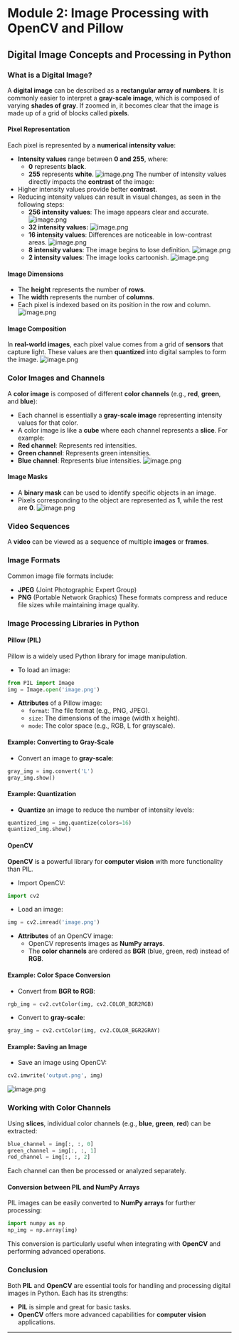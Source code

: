 

# Module 2: Image Processing with OpenCV and Pillow
## Digital Image Concepts and Processing in Python
### What is a Digital Image?
A **digital image** can be described as a **rectangular array of numbers**. It is commonly easier to interpret a **gray-scale image**, which is composed of varying **shades of gray**. If zoomed in, it becomes clear that the image is made up of a grid of blocks called **pixels**.
#### Pixel Representation
Each pixel is represented by a **numerical intensity value**:
- **Intensity values** range between **0 and 255**, where:
	- **0** represents **black**.
	- **255** represents **white**.
![image.png](https://prod-files-secure.s3.us-west-2.amazonaws.com/03e82b26-cccb-4906-bb56-adabcbdc0655/fa1bb4aa-313a-44c2-a7b3-7fa4a8432b08/image.png?X-Amz-Algorithm=AWS4-HMAC-SHA256&X-Amz-Content-Sha256=UNSIGNED-PAYLOAD&X-Amz-Credential=ASIAZI2LB466UAEIQ2SH%2F20250202%2Fus-west-2%2Fs3%2Faws4_request&X-Amz-Date=20250202T231257Z&X-Amz-Expires=3600&X-Amz-Security-Token=IQoJb3JpZ2luX2VjEO%2F%2F%2F%2F%2F%2F%2F%2F%2F%2F%2FwEaCXVzLXdlc3QtMiJHMEUCICFUd0ghyh2l0dAT%2FVq2IHV4xu7N7TJY62byydY1IV4uAiEAnhc%2Fl%2FR0%2FIQ%2FqGEo3VIdtNTo830H%2F16XFkiBvor%2FZpAqiAQI%2BP%2F%2F%2F%2F%2F%2F%2F%2F%2F%2FARAAGgw2Mzc0MjMxODM4MDUiDPH%2F7tEeAJq%2Bmu2vkSrcA%2F68c7L6YukymbhTKPQW2twx4OLw2K%2FEvocvUj1KXaTB%2F39HkZ8MldCkqsbzH7HWa3JZSYophM%2Fm2p01c29kVIIhwYD59llQgBYRSP%2B32zKcMkr8w8SVOzpoLwbV%2Bb8A72C8s3jkNPeqzfZdVBvN4T%2B5saDom0DWAled3EWNoN51NVQWXk80Dpv1W7I231RXOmnG6kidxNPn4sKCZ3G97A36fLrBvYiEE5MJiEBigwt4yPTvnlgpmZ5GXUqa7fmvivdHcsA0sxig3Jx3pEZlc0q%2BAn7YIYdoP1fM4Yd99CHl9GNWH4oIgv1blC0K3m1HiSjzZ7v7v%2FheWj1NlQZASzOVLslH5DfIOoN4m6JMq7KyOq87WcWG0WLxodogFitz3ERo3IZQhm4PR%2BMMe8KjxIcTJpGpHjoE6cgPiorHZUbMemyIml%2FgYd4doIlVZy3pKm913aCYBI1wsAOW9xC4WzhwDYmjHo%2FbkW0JutmYRIo0xeeQdX99bQ72qABrthokqpiPF8Y%2BXETsDzP7YBcOC3ft1Unl5DdkkaYdXN%2FOpyGN8BEboqqIjlb7L4O5sadEQ5QwIfhj2fQyExPy9ytEGZA%2FFhzJ%2BChQlg35yaoTaHwwTO6eDGAxyMsGIMoTMKfk%2F7wGOqUB1ebdktl9n3vaLUYvciHIpBImYopri3WnpQqsgQwh2sCPaXYn%2Blgu9ifAdqgk6TvwIuJOyNxDmN7LGQKpxQcSlrazZm8bQZ6DG0p1Zss3jkLBZHHFlkgABSwvWpTU5klrR%2FGZkRdHbFImpxEWRusvZgAzuNaaPCTD7Qr5G8kUw5l%2BP7A5FpEAMqF90UobnvqXlnb0yG9SHwNHuOINIXHcgCtcVsFI&X-Amz-Signature=75b43d970f062bc43a777746b8ed3661e8be8714b8f1eddba52896a99164c102&X-Amz-SignedHeaders=host&x-id=GetObject)
The number of intensity values directly impacts the **contrast** of the image:
- Higher intensity values provide better **contrast**.
- Reducing intensity values can result in visual changes, as seen in the following steps:
	- **256 intensity values**: The image appears clear and accurate.
![image.png](https://prod-files-secure.s3.us-west-2.amazonaws.com/03e82b26-cccb-4906-bb56-adabcbdc0655/0de7dfb4-99dc-4b87-8932-5165b3c3b775/image.png?X-Amz-Algorithm=AWS4-HMAC-SHA256&X-Amz-Content-Sha256=UNSIGNED-PAYLOAD&X-Amz-Credential=ASIAZI2LB466WQXCFDXO%2F20250202%2Fus-west-2%2Fs3%2Faws4_request&X-Amz-Date=20250202T231257Z&X-Amz-Expires=3600&X-Amz-Security-Token=IQoJb3JpZ2luX2VjEO%2F%2F%2F%2F%2F%2F%2F%2F%2F%2F%2FwEaCXVzLXdlc3QtMiJGMEQCIAh%2FeKZNkfzgDKujLcWHozhP3y1aVKocLaxl9Aka%2BhKzAiBToyEsEuorRSlwoIBcYiV2f%2BUzwX5zFRbSUW1yPz0pxyqIBAj4%2F%2F%2F%2F%2F%2F%2F%2F%2F%2F8BEAAaDDYzNzQyMzE4MzgwNSIMH7AWRquU%2BJFSwORHKtwDf2Sf50eQueYB7N02xP8WKB%2FMPyqMNe8NrUPQXLg1CCjhXR53U3tVfTM%2FzsxyAmoTx4rUUYf7xspohvPAzQv4HkV78xMhyrAY3OGPqQ7rfMNWaMu303NqJCyUq9XnBpMFbfLk1Knc3wQ5feB0ooaLSXT9nAbvVAq9QSjxjrwNaVszkeFvWx5mNpQAwlcW3sww6edx4O%2F%2Fnfj%2BoZjZw6AZ%2FWqaim%2F9cnOdtkqCwMepkAtE3ES3Fh6%2Bt1DSfmMZVN2k3H5F6V8PLr79P32pei8mJEKbplkCAMYn2V5dk2RiIzIX8LVPYnqN%2FXbr1OkBfPRc7SiEzFaQGIZIpgee0JSTOP5q1s4tu%2BY7U7r5OECsQqeqh9NUyS2HsjcR7uDpReuZrb3%2BaHV89Ayzbd1vNwyA7Ol7LWWrRSdXDss6J7imqjsd%2BwyVh2AUhnuLJth%2BpQ4DQpKSn1qLmXEzw0ddaKDwhXsxDD5drZ%2BEy5WoSFUv4T0%2Bv1qmc2Yiym04p%2B73c3xqlKzQJIOf5BzpHa5qcw2aOWUFNwKqE5yorIYWgVBBy%2BYEdnxJqgQVCRGvSkr4fzA%2B%2B7kGPiB2xq7P6LH73OaVBJfc1Zqx5sVI5LXenttaX7kP3fws40RUVLY6irgwiuX%2FvAY6pgGwRehRUQd054mTVWhSMF9MPmpIetzsQdWp7IhYKCMzFreNkrdyXwKsaxfeJJJdu%2F9hI20IuRcdd2kaKrQSr4IF2L189IuCb34ELfdqcOYdgGEm3hhXc8kaaPsI%2FbMPSguN7VBu5T%2FTxNDI5YdejXgkCdIZPjSXnlcGSATgLNrozVPl5kN7ZahJ0k2w2dsx0ObkVA7AlbOsqkQpR00esHYCiRarOrao&X-Amz-Signature=83f1e779a01361b4107e3dbbc4785c0f307b0d9ff84d2ea412a4bf896b58cfda&X-Amz-SignedHeaders=host&x-id=GetObject)
	- **32 intensity values:**
![image.png](https://prod-files-secure.s3.us-west-2.amazonaws.com/03e82b26-cccb-4906-bb56-adabcbdc0655/7eb81f08-b190-4c5a-ba2b-2a498a15b2c4/image.png?X-Amz-Algorithm=AWS4-HMAC-SHA256&X-Amz-Content-Sha256=UNSIGNED-PAYLOAD&X-Amz-Credential=ASIAZI2LB466WQXCFDXO%2F20250202%2Fus-west-2%2Fs3%2Faws4_request&X-Amz-Date=20250202T231257Z&X-Amz-Expires=3600&X-Amz-Security-Token=IQoJb3JpZ2luX2VjEO%2F%2F%2F%2F%2F%2F%2F%2F%2F%2F%2FwEaCXVzLXdlc3QtMiJGMEQCIAh%2FeKZNkfzgDKujLcWHozhP3y1aVKocLaxl9Aka%2BhKzAiBToyEsEuorRSlwoIBcYiV2f%2BUzwX5zFRbSUW1yPz0pxyqIBAj4%2F%2F%2F%2F%2F%2F%2F%2F%2F%2F8BEAAaDDYzNzQyMzE4MzgwNSIMH7AWRquU%2BJFSwORHKtwDf2Sf50eQueYB7N02xP8WKB%2FMPyqMNe8NrUPQXLg1CCjhXR53U3tVfTM%2FzsxyAmoTx4rUUYf7xspohvPAzQv4HkV78xMhyrAY3OGPqQ7rfMNWaMu303NqJCyUq9XnBpMFbfLk1Knc3wQ5feB0ooaLSXT9nAbvVAq9QSjxjrwNaVszkeFvWx5mNpQAwlcW3sww6edx4O%2F%2Fnfj%2BoZjZw6AZ%2FWqaim%2F9cnOdtkqCwMepkAtE3ES3Fh6%2Bt1DSfmMZVN2k3H5F6V8PLr79P32pei8mJEKbplkCAMYn2V5dk2RiIzIX8LVPYnqN%2FXbr1OkBfPRc7SiEzFaQGIZIpgee0JSTOP5q1s4tu%2BY7U7r5OECsQqeqh9NUyS2HsjcR7uDpReuZrb3%2BaHV89Ayzbd1vNwyA7Ol7LWWrRSdXDss6J7imqjsd%2BwyVh2AUhnuLJth%2BpQ4DQpKSn1qLmXEzw0ddaKDwhXsxDD5drZ%2BEy5WoSFUv4T0%2Bv1qmc2Yiym04p%2B73c3xqlKzQJIOf5BzpHa5qcw2aOWUFNwKqE5yorIYWgVBBy%2BYEdnxJqgQVCRGvSkr4fzA%2B%2B7kGPiB2xq7P6LH73OaVBJfc1Zqx5sVI5LXenttaX7kP3fws40RUVLY6irgwiuX%2FvAY6pgGwRehRUQd054mTVWhSMF9MPmpIetzsQdWp7IhYKCMzFreNkrdyXwKsaxfeJJJdu%2F9hI20IuRcdd2kaKrQSr4IF2L189IuCb34ELfdqcOYdgGEm3hhXc8kaaPsI%2FbMPSguN7VBu5T%2FTxNDI5YdejXgkCdIZPjSXnlcGSATgLNrozVPl5kN7ZahJ0k2w2dsx0ObkVA7AlbOsqkQpR00esHYCiRarOrao&X-Amz-Signature=c98704df175145f1362d02f070ac9767d48cfeb02811a9981015fe4b60702f41&X-Amz-SignedHeaders=host&x-id=GetObject)
	- **16 intensity values**: Differences are noticeable in low-contrast areas.
![image.png](https://prod-files-secure.s3.us-west-2.amazonaws.com/03e82b26-cccb-4906-bb56-adabcbdc0655/6bf56d44-9a14-4b7b-98c2-1f00b8630f0c/image.png?X-Amz-Algorithm=AWS4-HMAC-SHA256&X-Amz-Content-Sha256=UNSIGNED-PAYLOAD&X-Amz-Credential=ASIAZI2LB466WQXCFDXO%2F20250202%2Fus-west-2%2Fs3%2Faws4_request&X-Amz-Date=20250202T231257Z&X-Amz-Expires=3600&X-Amz-Security-Token=IQoJb3JpZ2luX2VjEO%2F%2F%2F%2F%2F%2F%2F%2F%2F%2F%2FwEaCXVzLXdlc3QtMiJGMEQCIAh%2FeKZNkfzgDKujLcWHozhP3y1aVKocLaxl9Aka%2BhKzAiBToyEsEuorRSlwoIBcYiV2f%2BUzwX5zFRbSUW1yPz0pxyqIBAj4%2F%2F%2F%2F%2F%2F%2F%2F%2F%2F8BEAAaDDYzNzQyMzE4MzgwNSIMH7AWRquU%2BJFSwORHKtwDf2Sf50eQueYB7N02xP8WKB%2FMPyqMNe8NrUPQXLg1CCjhXR53U3tVfTM%2FzsxyAmoTx4rUUYf7xspohvPAzQv4HkV78xMhyrAY3OGPqQ7rfMNWaMu303NqJCyUq9XnBpMFbfLk1Knc3wQ5feB0ooaLSXT9nAbvVAq9QSjxjrwNaVszkeFvWx5mNpQAwlcW3sww6edx4O%2F%2Fnfj%2BoZjZw6AZ%2FWqaim%2F9cnOdtkqCwMepkAtE3ES3Fh6%2Bt1DSfmMZVN2k3H5F6V8PLr79P32pei8mJEKbplkCAMYn2V5dk2RiIzIX8LVPYnqN%2FXbr1OkBfPRc7SiEzFaQGIZIpgee0JSTOP5q1s4tu%2BY7U7r5OECsQqeqh9NUyS2HsjcR7uDpReuZrb3%2BaHV89Ayzbd1vNwyA7Ol7LWWrRSdXDss6J7imqjsd%2BwyVh2AUhnuLJth%2BpQ4DQpKSn1qLmXEzw0ddaKDwhXsxDD5drZ%2BEy5WoSFUv4T0%2Bv1qmc2Yiym04p%2B73c3xqlKzQJIOf5BzpHa5qcw2aOWUFNwKqE5yorIYWgVBBy%2BYEdnxJqgQVCRGvSkr4fzA%2B%2B7kGPiB2xq7P6LH73OaVBJfc1Zqx5sVI5LXenttaX7kP3fws40RUVLY6irgwiuX%2FvAY6pgGwRehRUQd054mTVWhSMF9MPmpIetzsQdWp7IhYKCMzFreNkrdyXwKsaxfeJJJdu%2F9hI20IuRcdd2kaKrQSr4IF2L189IuCb34ELfdqcOYdgGEm3hhXc8kaaPsI%2FbMPSguN7VBu5T%2FTxNDI5YdejXgkCdIZPjSXnlcGSATgLNrozVPl5kN7ZahJ0k2w2dsx0ObkVA7AlbOsqkQpR00esHYCiRarOrao&X-Amz-Signature=473d8b4160baf6219ecf61d4ade8f1e2c3ecbcdc0ea0f953568f457e30ec7210&X-Amz-SignedHeaders=host&x-id=GetObject)
	- **8 intensity values**: The image begins to lose definition.
![image.png](https://prod-files-secure.s3.us-west-2.amazonaws.com/03e82b26-cccb-4906-bb56-adabcbdc0655/cca05878-ca1a-43e0-8bec-1d146756f9ae/image.png?X-Amz-Algorithm=AWS4-HMAC-SHA256&X-Amz-Content-Sha256=UNSIGNED-PAYLOAD&X-Amz-Credential=ASIAZI2LB466WQXCFDXO%2F20250202%2Fus-west-2%2Fs3%2Faws4_request&X-Amz-Date=20250202T231257Z&X-Amz-Expires=3600&X-Amz-Security-Token=IQoJb3JpZ2luX2VjEO%2F%2F%2F%2F%2F%2F%2F%2F%2F%2F%2FwEaCXVzLXdlc3QtMiJGMEQCIAh%2FeKZNkfzgDKujLcWHozhP3y1aVKocLaxl9Aka%2BhKzAiBToyEsEuorRSlwoIBcYiV2f%2BUzwX5zFRbSUW1yPz0pxyqIBAj4%2F%2F%2F%2F%2F%2F%2F%2F%2F%2F8BEAAaDDYzNzQyMzE4MzgwNSIMH7AWRquU%2BJFSwORHKtwDf2Sf50eQueYB7N02xP8WKB%2FMPyqMNe8NrUPQXLg1CCjhXR53U3tVfTM%2FzsxyAmoTx4rUUYf7xspohvPAzQv4HkV78xMhyrAY3OGPqQ7rfMNWaMu303NqJCyUq9XnBpMFbfLk1Knc3wQ5feB0ooaLSXT9nAbvVAq9QSjxjrwNaVszkeFvWx5mNpQAwlcW3sww6edx4O%2F%2Fnfj%2BoZjZw6AZ%2FWqaim%2F9cnOdtkqCwMepkAtE3ES3Fh6%2Bt1DSfmMZVN2k3H5F6V8PLr79P32pei8mJEKbplkCAMYn2V5dk2RiIzIX8LVPYnqN%2FXbr1OkBfPRc7SiEzFaQGIZIpgee0JSTOP5q1s4tu%2BY7U7r5OECsQqeqh9NUyS2HsjcR7uDpReuZrb3%2BaHV89Ayzbd1vNwyA7Ol7LWWrRSdXDss6J7imqjsd%2BwyVh2AUhnuLJth%2BpQ4DQpKSn1qLmXEzw0ddaKDwhXsxDD5drZ%2BEy5WoSFUv4T0%2Bv1qmc2Yiym04p%2B73c3xqlKzQJIOf5BzpHa5qcw2aOWUFNwKqE5yorIYWgVBBy%2BYEdnxJqgQVCRGvSkr4fzA%2B%2B7kGPiB2xq7P6LH73OaVBJfc1Zqx5sVI5LXenttaX7kP3fws40RUVLY6irgwiuX%2FvAY6pgGwRehRUQd054mTVWhSMF9MPmpIetzsQdWp7IhYKCMzFreNkrdyXwKsaxfeJJJdu%2F9hI20IuRcdd2kaKrQSr4IF2L189IuCb34ELfdqcOYdgGEm3hhXc8kaaPsI%2FbMPSguN7VBu5T%2FTxNDI5YdejXgkCdIZPjSXnlcGSATgLNrozVPl5kN7ZahJ0k2w2dsx0ObkVA7AlbOsqkQpR00esHYCiRarOrao&X-Amz-Signature=979957a2568b4b1ee9a3b0d54cfab66c7ceecf9e1d00ecedd6211a6f568d9b35&X-Amz-SignedHeaders=host&x-id=GetObject)
	- **2 intensity values**: The image looks cartoonish.
![image.png](https://prod-files-secure.s3.us-west-2.amazonaws.com/03e82b26-cccb-4906-bb56-adabcbdc0655/12da64d7-6b97-44e0-bc2c-52b9c47ce212/image.png?X-Amz-Algorithm=AWS4-HMAC-SHA256&X-Amz-Content-Sha256=UNSIGNED-PAYLOAD&X-Amz-Credential=ASIAZI2LB466WQXCFDXO%2F20250202%2Fus-west-2%2Fs3%2Faws4_request&X-Amz-Date=20250202T231257Z&X-Amz-Expires=3600&X-Amz-Security-Token=IQoJb3JpZ2luX2VjEO%2F%2F%2F%2F%2F%2F%2F%2F%2F%2F%2FwEaCXVzLXdlc3QtMiJGMEQCIAh%2FeKZNkfzgDKujLcWHozhP3y1aVKocLaxl9Aka%2BhKzAiBToyEsEuorRSlwoIBcYiV2f%2BUzwX5zFRbSUW1yPz0pxyqIBAj4%2F%2F%2F%2F%2F%2F%2F%2F%2F%2F8BEAAaDDYzNzQyMzE4MzgwNSIMH7AWRquU%2BJFSwORHKtwDf2Sf50eQueYB7N02xP8WKB%2FMPyqMNe8NrUPQXLg1CCjhXR53U3tVfTM%2FzsxyAmoTx4rUUYf7xspohvPAzQv4HkV78xMhyrAY3OGPqQ7rfMNWaMu303NqJCyUq9XnBpMFbfLk1Knc3wQ5feB0ooaLSXT9nAbvVAq9QSjxjrwNaVszkeFvWx5mNpQAwlcW3sww6edx4O%2F%2Fnfj%2BoZjZw6AZ%2FWqaim%2F9cnOdtkqCwMepkAtE3ES3Fh6%2Bt1DSfmMZVN2k3H5F6V8PLr79P32pei8mJEKbplkCAMYn2V5dk2RiIzIX8LVPYnqN%2FXbr1OkBfPRc7SiEzFaQGIZIpgee0JSTOP5q1s4tu%2BY7U7r5OECsQqeqh9NUyS2HsjcR7uDpReuZrb3%2BaHV89Ayzbd1vNwyA7Ol7LWWrRSdXDss6J7imqjsd%2BwyVh2AUhnuLJth%2BpQ4DQpKSn1qLmXEzw0ddaKDwhXsxDD5drZ%2BEy5WoSFUv4T0%2Bv1qmc2Yiym04p%2B73c3xqlKzQJIOf5BzpHa5qcw2aOWUFNwKqE5yorIYWgVBBy%2BYEdnxJqgQVCRGvSkr4fzA%2B%2B7kGPiB2xq7P6LH73OaVBJfc1Zqx5sVI5LXenttaX7kP3fws40RUVLY6irgwiuX%2FvAY6pgGwRehRUQd054mTVWhSMF9MPmpIetzsQdWp7IhYKCMzFreNkrdyXwKsaxfeJJJdu%2F9hI20IuRcdd2kaKrQSr4IF2L189IuCb34ELfdqcOYdgGEm3hhXc8kaaPsI%2FbMPSguN7VBu5T%2FTxNDI5YdejXgkCdIZPjSXnlcGSATgLNrozVPl5kN7ZahJ0k2w2dsx0ObkVA7AlbOsqkQpR00esHYCiRarOrao&X-Amz-Signature=5a1e32fd3b965cc1d2641ce7b4bea90e56b23ade272cba6a28d82e0f373b8399&X-Amz-SignedHeaders=host&x-id=GetObject)
#### Image Dimensions
- The **height** represents the number of **rows**.
- The **width** represents the number of **columns**.
- Each pixel is indexed based on its position in the row and column.
![image.png](https://prod-files-secure.s3.us-west-2.amazonaws.com/03e82b26-cccb-4906-bb56-adabcbdc0655/ff056335-e79e-4491-b508-30cd45b6c194/image.png?X-Amz-Algorithm=AWS4-HMAC-SHA256&X-Amz-Content-Sha256=UNSIGNED-PAYLOAD&X-Amz-Credential=ASIAZI2LB466UAEIQ2SH%2F20250202%2Fus-west-2%2Fs3%2Faws4_request&X-Amz-Date=20250202T231257Z&X-Amz-Expires=3600&X-Amz-Security-Token=IQoJb3JpZ2luX2VjEO%2F%2F%2F%2F%2F%2F%2F%2F%2F%2F%2FwEaCXVzLXdlc3QtMiJHMEUCICFUd0ghyh2l0dAT%2FVq2IHV4xu7N7TJY62byydY1IV4uAiEAnhc%2Fl%2FR0%2FIQ%2FqGEo3VIdtNTo830H%2F16XFkiBvor%2FZpAqiAQI%2BP%2F%2F%2F%2F%2F%2F%2F%2F%2F%2FARAAGgw2Mzc0MjMxODM4MDUiDPH%2F7tEeAJq%2Bmu2vkSrcA%2F68c7L6YukymbhTKPQW2twx4OLw2K%2FEvocvUj1KXaTB%2F39HkZ8MldCkqsbzH7HWa3JZSYophM%2Fm2p01c29kVIIhwYD59llQgBYRSP%2B32zKcMkr8w8SVOzpoLwbV%2Bb8A72C8s3jkNPeqzfZdVBvN4T%2B5saDom0DWAled3EWNoN51NVQWXk80Dpv1W7I231RXOmnG6kidxNPn4sKCZ3G97A36fLrBvYiEE5MJiEBigwt4yPTvnlgpmZ5GXUqa7fmvivdHcsA0sxig3Jx3pEZlc0q%2BAn7YIYdoP1fM4Yd99CHl9GNWH4oIgv1blC0K3m1HiSjzZ7v7v%2FheWj1NlQZASzOVLslH5DfIOoN4m6JMq7KyOq87WcWG0WLxodogFitz3ERo3IZQhm4PR%2BMMe8KjxIcTJpGpHjoE6cgPiorHZUbMemyIml%2FgYd4doIlVZy3pKm913aCYBI1wsAOW9xC4WzhwDYmjHo%2FbkW0JutmYRIo0xeeQdX99bQ72qABrthokqpiPF8Y%2BXETsDzP7YBcOC3ft1Unl5DdkkaYdXN%2FOpyGN8BEboqqIjlb7L4O5sadEQ5QwIfhj2fQyExPy9ytEGZA%2FFhzJ%2BChQlg35yaoTaHwwTO6eDGAxyMsGIMoTMKfk%2F7wGOqUB1ebdktl9n3vaLUYvciHIpBImYopri3WnpQqsgQwh2sCPaXYn%2Blgu9ifAdqgk6TvwIuJOyNxDmN7LGQKpxQcSlrazZm8bQZ6DG0p1Zss3jkLBZHHFlkgABSwvWpTU5klrR%2FGZkRdHbFImpxEWRusvZgAzuNaaPCTD7Qr5G8kUw5l%2BP7A5FpEAMqF90UobnvqXlnb0yG9SHwNHuOINIXHcgCtcVsFI&X-Amz-Signature=bf24f23562f1839893f37e9ac303b17235d129c7c7a93f9fa22c4c992a0144f4&X-Amz-SignedHeaders=host&x-id=GetObject)
#### Image Composition
In **real-world images**, each pixel value comes from a grid of **sensors** that capture light. These values are then **quantized** into digital samples to form the image.
![image.png](https://prod-files-secure.s3.us-west-2.amazonaws.com/03e82b26-cccb-4906-bb56-adabcbdc0655/0c721ea0-409b-4d32-b630-a00d6f170d18/image.png?X-Amz-Algorithm=AWS4-HMAC-SHA256&X-Amz-Content-Sha256=UNSIGNED-PAYLOAD&X-Amz-Credential=ASIAZI2LB466UAEIQ2SH%2F20250202%2Fus-west-2%2Fs3%2Faws4_request&X-Amz-Date=20250202T231257Z&X-Amz-Expires=3600&X-Amz-Security-Token=IQoJb3JpZ2luX2VjEO%2F%2F%2F%2F%2F%2F%2F%2F%2F%2F%2FwEaCXVzLXdlc3QtMiJHMEUCICFUd0ghyh2l0dAT%2FVq2IHV4xu7N7TJY62byydY1IV4uAiEAnhc%2Fl%2FR0%2FIQ%2FqGEo3VIdtNTo830H%2F16XFkiBvor%2FZpAqiAQI%2BP%2F%2F%2F%2F%2F%2F%2F%2F%2F%2FARAAGgw2Mzc0MjMxODM4MDUiDPH%2F7tEeAJq%2Bmu2vkSrcA%2F68c7L6YukymbhTKPQW2twx4OLw2K%2FEvocvUj1KXaTB%2F39HkZ8MldCkqsbzH7HWa3JZSYophM%2Fm2p01c29kVIIhwYD59llQgBYRSP%2B32zKcMkr8w8SVOzpoLwbV%2Bb8A72C8s3jkNPeqzfZdVBvN4T%2B5saDom0DWAled3EWNoN51NVQWXk80Dpv1W7I231RXOmnG6kidxNPn4sKCZ3G97A36fLrBvYiEE5MJiEBigwt4yPTvnlgpmZ5GXUqa7fmvivdHcsA0sxig3Jx3pEZlc0q%2BAn7YIYdoP1fM4Yd99CHl9GNWH4oIgv1blC0K3m1HiSjzZ7v7v%2FheWj1NlQZASzOVLslH5DfIOoN4m6JMq7KyOq87WcWG0WLxodogFitz3ERo3IZQhm4PR%2BMMe8KjxIcTJpGpHjoE6cgPiorHZUbMemyIml%2FgYd4doIlVZy3pKm913aCYBI1wsAOW9xC4WzhwDYmjHo%2FbkW0JutmYRIo0xeeQdX99bQ72qABrthokqpiPF8Y%2BXETsDzP7YBcOC3ft1Unl5DdkkaYdXN%2FOpyGN8BEboqqIjlb7L4O5sadEQ5QwIfhj2fQyExPy9ytEGZA%2FFhzJ%2BChQlg35yaoTaHwwTO6eDGAxyMsGIMoTMKfk%2F7wGOqUB1ebdktl9n3vaLUYvciHIpBImYopri3WnpQqsgQwh2sCPaXYn%2Blgu9ifAdqgk6TvwIuJOyNxDmN7LGQKpxQcSlrazZm8bQZ6DG0p1Zss3jkLBZHHFlkgABSwvWpTU5klrR%2FGZkRdHbFImpxEWRusvZgAzuNaaPCTD7Qr5G8kUw5l%2BP7A5FpEAMqF90UobnvqXlnb0yG9SHwNHuOINIXHcgCtcVsFI&X-Amz-Signature=56057730d0b0cce32094a839a0a26fe4726f60570d4bb84dd610873ab9fcd4bf&X-Amz-SignedHeaders=host&x-id=GetObject)
### Color Images and Channels
A **color image** is composed of different **color channels** (e.g., **red**, **green**, and **blue**):
- Each channel is essentially a **gray-scale image** representing intensity values for that color.
- A color image is like a **cube** where each channel represents a **slice**.
For example:
- **Red channel**: Represents red intensities.
- **Green channel**: Represents green intensities.
- **Blue channel**: Represents blue intensities.
![image.png](https://prod-files-secure.s3.us-west-2.amazonaws.com/03e82b26-cccb-4906-bb56-adabcbdc0655/c0cc17c9-842f-413f-82e8-f3f44278cf74/image.png?X-Amz-Algorithm=AWS4-HMAC-SHA256&X-Amz-Content-Sha256=UNSIGNED-PAYLOAD&X-Amz-Credential=ASIAZI2LB466UAEIQ2SH%2F20250202%2Fus-west-2%2Fs3%2Faws4_request&X-Amz-Date=20250202T231257Z&X-Amz-Expires=3600&X-Amz-Security-Token=IQoJb3JpZ2luX2VjEO%2F%2F%2F%2F%2F%2F%2F%2F%2F%2F%2FwEaCXVzLXdlc3QtMiJHMEUCICFUd0ghyh2l0dAT%2FVq2IHV4xu7N7TJY62byydY1IV4uAiEAnhc%2Fl%2FR0%2FIQ%2FqGEo3VIdtNTo830H%2F16XFkiBvor%2FZpAqiAQI%2BP%2F%2F%2F%2F%2F%2F%2F%2F%2F%2FARAAGgw2Mzc0MjMxODM4MDUiDPH%2F7tEeAJq%2Bmu2vkSrcA%2F68c7L6YukymbhTKPQW2twx4OLw2K%2FEvocvUj1KXaTB%2F39HkZ8MldCkqsbzH7HWa3JZSYophM%2Fm2p01c29kVIIhwYD59llQgBYRSP%2B32zKcMkr8w8SVOzpoLwbV%2Bb8A72C8s3jkNPeqzfZdVBvN4T%2B5saDom0DWAled3EWNoN51NVQWXk80Dpv1W7I231RXOmnG6kidxNPn4sKCZ3G97A36fLrBvYiEE5MJiEBigwt4yPTvnlgpmZ5GXUqa7fmvivdHcsA0sxig3Jx3pEZlc0q%2BAn7YIYdoP1fM4Yd99CHl9GNWH4oIgv1blC0K3m1HiSjzZ7v7v%2FheWj1NlQZASzOVLslH5DfIOoN4m6JMq7KyOq87WcWG0WLxodogFitz3ERo3IZQhm4PR%2BMMe8KjxIcTJpGpHjoE6cgPiorHZUbMemyIml%2FgYd4doIlVZy3pKm913aCYBI1wsAOW9xC4WzhwDYmjHo%2FbkW0JutmYRIo0xeeQdX99bQ72qABrthokqpiPF8Y%2BXETsDzP7YBcOC3ft1Unl5DdkkaYdXN%2FOpyGN8BEboqqIjlb7L4O5sadEQ5QwIfhj2fQyExPy9ytEGZA%2FFhzJ%2BChQlg35yaoTaHwwTO6eDGAxyMsGIMoTMKfk%2F7wGOqUB1ebdktl9n3vaLUYvciHIpBImYopri3WnpQqsgQwh2sCPaXYn%2Blgu9ifAdqgk6TvwIuJOyNxDmN7LGQKpxQcSlrazZm8bQZ6DG0p1Zss3jkLBZHHFlkgABSwvWpTU5klrR%2FGZkRdHbFImpxEWRusvZgAzuNaaPCTD7Qr5G8kUw5l%2BP7A5FpEAMqF90UobnvqXlnb0yG9SHwNHuOINIXHcgCtcVsFI&X-Amz-Signature=7451d1de24d50dcd92e51b0ff4f8d4374e67ce5e51b8cef8f1a821a8b1777212&X-Amz-SignedHeaders=host&x-id=GetObject)
#### Image Masks
- A **binary mask** can be used to identify specific objects in an image.
- Pixels corresponding to the object are represented as **1**, while the rest are **0**.
![image.png](https://prod-files-secure.s3.us-west-2.amazonaws.com/03e82b26-cccb-4906-bb56-adabcbdc0655/667eab4d-d19d-4618-81d0-663b6beb002c/image.png?X-Amz-Algorithm=AWS4-HMAC-SHA256&X-Amz-Content-Sha256=UNSIGNED-PAYLOAD&X-Amz-Credential=ASIAZI2LB466UAEIQ2SH%2F20250202%2Fus-west-2%2Fs3%2Faws4_request&X-Amz-Date=20250202T231257Z&X-Amz-Expires=3600&X-Amz-Security-Token=IQoJb3JpZ2luX2VjEO%2F%2F%2F%2F%2F%2F%2F%2F%2F%2F%2FwEaCXVzLXdlc3QtMiJHMEUCICFUd0ghyh2l0dAT%2FVq2IHV4xu7N7TJY62byydY1IV4uAiEAnhc%2Fl%2FR0%2FIQ%2FqGEo3VIdtNTo830H%2F16XFkiBvor%2FZpAqiAQI%2BP%2F%2F%2F%2F%2F%2F%2F%2F%2F%2FARAAGgw2Mzc0MjMxODM4MDUiDPH%2F7tEeAJq%2Bmu2vkSrcA%2F68c7L6YukymbhTKPQW2twx4OLw2K%2FEvocvUj1KXaTB%2F39HkZ8MldCkqsbzH7HWa3JZSYophM%2Fm2p01c29kVIIhwYD59llQgBYRSP%2B32zKcMkr8w8SVOzpoLwbV%2Bb8A72C8s3jkNPeqzfZdVBvN4T%2B5saDom0DWAled3EWNoN51NVQWXk80Dpv1W7I231RXOmnG6kidxNPn4sKCZ3G97A36fLrBvYiEE5MJiEBigwt4yPTvnlgpmZ5GXUqa7fmvivdHcsA0sxig3Jx3pEZlc0q%2BAn7YIYdoP1fM4Yd99CHl9GNWH4oIgv1blC0K3m1HiSjzZ7v7v%2FheWj1NlQZASzOVLslH5DfIOoN4m6JMq7KyOq87WcWG0WLxodogFitz3ERo3IZQhm4PR%2BMMe8KjxIcTJpGpHjoE6cgPiorHZUbMemyIml%2FgYd4doIlVZy3pKm913aCYBI1wsAOW9xC4WzhwDYmjHo%2FbkW0JutmYRIo0xeeQdX99bQ72qABrthokqpiPF8Y%2BXETsDzP7YBcOC3ft1Unl5DdkkaYdXN%2FOpyGN8BEboqqIjlb7L4O5sadEQ5QwIfhj2fQyExPy9ytEGZA%2FFhzJ%2BChQlg35yaoTaHwwTO6eDGAxyMsGIMoTMKfk%2F7wGOqUB1ebdktl9n3vaLUYvciHIpBImYopri3WnpQqsgQwh2sCPaXYn%2Blgu9ifAdqgk6TvwIuJOyNxDmN7LGQKpxQcSlrazZm8bQZ6DG0p1Zss3jkLBZHHFlkgABSwvWpTU5klrR%2FGZkRdHbFImpxEWRusvZgAzuNaaPCTD7Qr5G8kUw5l%2BP7A5FpEAMqF90UobnvqXlnb0yG9SHwNHuOINIXHcgCtcVsFI&X-Amz-Signature=44ad046561994f35dbf1f4b0695a260f352e7549d25e73552bd2e4aec19dc332&X-Amz-SignedHeaders=host&x-id=GetObject)
### Video Sequences
A **video** can be viewed as a sequence of multiple **images** or **frames**.
### Image Formats
Common image file formats include:
- **JPEG** (Joint Photographic Expert Group)
- **PNG** (Portable Network Graphics)
These formats compress and reduce file sizes while maintaining image quality.
### Image Processing Libraries in Python
#### Pillow (PIL)
Pillow is a widely used Python library for image manipulation.
- To load an image:
```python
from PIL import Image
img = Image.open('image.png')
```
- **Attributes** of a Pillow image:
	- `format`: The file format (e.g., PNG, JPEG).
	- `size`: The dimensions of the image (width x height).
	- `mode`: The color space (e.g., RGB, L for grayscale).
#### Example: Converting to Gray-Scale
- Convert an image to **gray-scale**:
```python
gray_img = img.convert('L')
gray_img.show()
```
#### Example: Quantization
- **Quantize** an image to reduce the number of intensity levels:
```python
quantized_img = img.quantize(colors=16)
quantized_img.show()
```
#### OpenCV
**OpenCV** is a powerful library for **computer vision** with more functionality than PIL.
- Import OpenCV:
```python
import cv2
```
- Load an image:
```python
img = cv2.imread('image.png')
```
- **Attributes** of an OpenCV image:
	- OpenCV represents images as **NumPy arrays**.
	- The **color channels** are ordered as **BGR** (blue, green, red) instead of **RGB**.
#### Example: Color Space Conversion
- Convert from **BGR to RGB**:
```python
rgb_img = cv2.cvtColor(img, cv2.COLOR_BGR2RGB)
```
- Convert to **gray-scale**:
```python
gray_img = cv2.cvtColor(img, cv2.COLOR_BGR2GRAY)
```
#### Example: Saving an Image
- Save an image using OpenCV:
```python
cv2.imwrite('output.png', img)
```
![image.png](https://prod-files-secure.s3.us-west-2.amazonaws.com/03e82b26-cccb-4906-bb56-adabcbdc0655/25fcc977-54ea-484c-997e-9b6bd016f347/image.png?X-Amz-Algorithm=AWS4-HMAC-SHA256&X-Amz-Content-Sha256=UNSIGNED-PAYLOAD&X-Amz-Credential=ASIAZI2LB466UAEIQ2SH%2F20250202%2Fus-west-2%2Fs3%2Faws4_request&X-Amz-Date=20250202T231257Z&X-Amz-Expires=3600&X-Amz-Security-Token=IQoJb3JpZ2luX2VjEO%2F%2F%2F%2F%2F%2F%2F%2F%2F%2F%2FwEaCXVzLXdlc3QtMiJHMEUCICFUd0ghyh2l0dAT%2FVq2IHV4xu7N7TJY62byydY1IV4uAiEAnhc%2Fl%2FR0%2FIQ%2FqGEo3VIdtNTo830H%2F16XFkiBvor%2FZpAqiAQI%2BP%2F%2F%2F%2F%2F%2F%2F%2F%2F%2FARAAGgw2Mzc0MjMxODM4MDUiDPH%2F7tEeAJq%2Bmu2vkSrcA%2F68c7L6YukymbhTKPQW2twx4OLw2K%2FEvocvUj1KXaTB%2F39HkZ8MldCkqsbzH7HWa3JZSYophM%2Fm2p01c29kVIIhwYD59llQgBYRSP%2B32zKcMkr8w8SVOzpoLwbV%2Bb8A72C8s3jkNPeqzfZdVBvN4T%2B5saDom0DWAled3EWNoN51NVQWXk80Dpv1W7I231RXOmnG6kidxNPn4sKCZ3G97A36fLrBvYiEE5MJiEBigwt4yPTvnlgpmZ5GXUqa7fmvivdHcsA0sxig3Jx3pEZlc0q%2BAn7YIYdoP1fM4Yd99CHl9GNWH4oIgv1blC0K3m1HiSjzZ7v7v%2FheWj1NlQZASzOVLslH5DfIOoN4m6JMq7KyOq87WcWG0WLxodogFitz3ERo3IZQhm4PR%2BMMe8KjxIcTJpGpHjoE6cgPiorHZUbMemyIml%2FgYd4doIlVZy3pKm913aCYBI1wsAOW9xC4WzhwDYmjHo%2FbkW0JutmYRIo0xeeQdX99bQ72qABrthokqpiPF8Y%2BXETsDzP7YBcOC3ft1Unl5DdkkaYdXN%2FOpyGN8BEboqqIjlb7L4O5sadEQ5QwIfhj2fQyExPy9ytEGZA%2FFhzJ%2BChQlg35yaoTaHwwTO6eDGAxyMsGIMoTMKfk%2F7wGOqUB1ebdktl9n3vaLUYvciHIpBImYopri3WnpQqsgQwh2sCPaXYn%2Blgu9ifAdqgk6TvwIuJOyNxDmN7LGQKpxQcSlrazZm8bQZ6DG0p1Zss3jkLBZHHFlkgABSwvWpTU5klrR%2FGZkRdHbFImpxEWRusvZgAzuNaaPCTD7Qr5G8kUw5l%2BP7A5FpEAMqF90UobnvqXlnb0yG9SHwNHuOINIXHcgCtcVsFI&X-Amz-Signature=c34995eb2237465b7a96387ca034d118987cae0b480a67d5d66aa29a66dadd50&X-Amz-SignedHeaders=host&x-id=GetObject)
### Working with Color Channels
Using **slices**, individual color channels (e.g., **blue**, **green**, **red**) can be extracted:
```python
blue_channel = img[:, :, 0]
green_channel = img[:, :, 1]
red_channel = img[:, :, 2]
```
Each channel can then be processed or analyzed separately.
#### Conversion between PIL and NumPy Arrays
PIL images can be easily converted to **NumPy arrays** for further processing:
```python
import numpy as np
np_img = np.array(img)
```
This conversion is particularly useful when integrating with **OpenCV** and performing advanced operations.
### Conclusion
Both **PIL** and **OpenCV** are essential tools for handling and processing digital images in Python. Each has its strengths:
- **PIL** is simple and great for basic tasks.
- **OpenCV** offers more advanced capabilities for **computer vision** applications.
___



